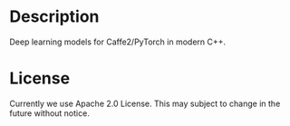 Description
====================

Deep learning models for Caffe2/PyTorch in modern C++.

License
====================

Currently we use Apache 2.0 License.
This may subject to change in the future without notice.

